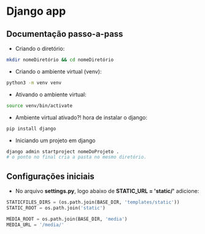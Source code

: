 # Django app

## Documentação passo-a-pass

- Criando o diretório:

```bash
mkdir nomeDiretório && cd nomeDiretório
```

- Criando o ambiente virtual (venv):

```bash
python3 -m venv venv
```

- Ativando o ambiente virtual:

```bash
source venv/bin/activate
```

- Ambiente virtual ativado?! hora de instalar o django:

```bash
pip install django
```

- Iniciando um projeto em django

```bash
django admin startproject nomeDoProjeto .
# o ponto no final cria a pasta no mesmo diretório.
```

## Configurações iniciais

- No arquivo **settings.py**, logo abaixo de **STATIC_URL = 'static/'** adicione:

```py
STATICFILES_DIRS = (os.path.join(BASE_DIR, 'templates/static'))
STATIC_ROOT = os.path.join('static')

MEDIA_ROOT = os.path.join(BASE_DIR, 'media')
MEDIA_URL = '/media/'
```
